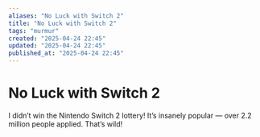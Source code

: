 ```yaml
---
aliases: "No Luck with Switch 2"
title: "No Luck with Switch 2"
tags: "murmur"
created: "2025-04-24 22:45"
updated: "2025-04-24 22:45"
published_at: "2025-04-24 22:45"
---
```


# No Luck with Switch 2

I didn’t win the Nintendo Switch 2 lottery! It’s insanely popular — over 2.2 million people applied. That’s wild!